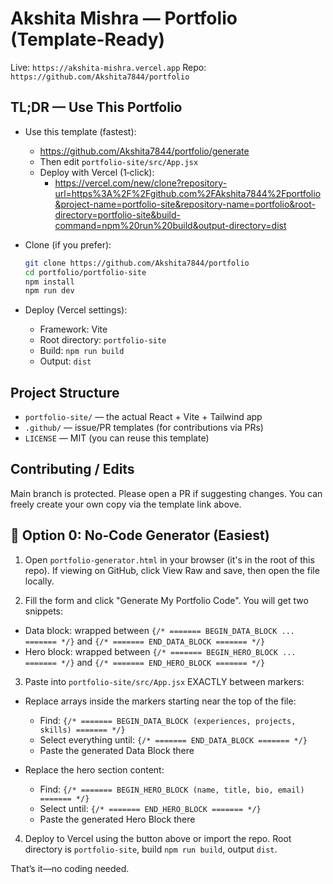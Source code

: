 # Akshita Mishra — Portfolio (Template-Ready)

Live: `https://akshita-mishra.vercel.app`
Repo: `https://github.com/Akshita7844/portfolio`

## TL;DR — Use This Portfolio

- Use this template (fastest):
  - https://github.com/Akshita7844/portfolio/generate
  - Then edit `portfolio-site/src/App.jsx`
  - Deploy with Vercel (1‑click):
    - https://vercel.com/new/clone?repository-url=https%3A%2F%2Fgithub.com%2FAkshita7844%2Fportfolio&project-name=portfolio-site&repository-name=portfolio&root-directory=portfolio-site&build-command=npm%20run%20build&output-directory=dist

- Clone (if you prefer):
  ```bash
  git clone https://github.com/Akshita7844/portfolio
  cd portfolio/portfolio-site
  npm install
  npm run dev
  ```

- Deploy (Vercel settings):
  - Framework: Vite
  - Root directory: `portfolio-site`
  - Build: `npm run build`
  - Output: `dist`

## Project Structure

- `portfolio-site/` — the actual React + Vite + Tailwind app
- `.github/` — issue/PR templates (for contributions via PRs)
- `LICENSE` — MIT (you can reuse this template)

## Contributing / Edits

Main branch is protected. Please open a PR if suggesting changes. You can freely create your own copy via the template link above.

## 🎯 Option 0: No‑Code Generator (Easiest)

1) Open `portfolio-generator.html` in your browser (it's in the root of this repo). If viewing on GitHub, click View Raw and save, then open the file locally.

2) Fill the form and click "Generate My Portfolio Code". You will get two snippets:
- Data block: wrapped between `{/* ======= BEGIN_DATA_BLOCK ... ======= */}` and `{/* ======= END_DATA_BLOCK ======= */}`
- Hero block: wrapped between `{/* ======= BEGIN_HERO_BLOCK ... ======= */}` and `{/* ======= END_HERO_BLOCK ======= */}`

3) Paste into `portfolio-site/src/App.jsx` EXACTLY between markers:
- Replace arrays inside the markers starting near the top of the file:
  - Find: `{/* ======= BEGIN_DATA_BLOCK (experiences, projects, skills) ======= */}`
  - Select everything until: `{/* ======= END_DATA_BLOCK ======= */}`
  - Paste the generated Data Block there

- Replace the hero section content:
  - Find: `{/* ======= BEGIN_HERO_BLOCK (name, title, bio, email) ======= */}`
  - Select until: `{/* ======= END_HERO_BLOCK ======= */}`
  - Paste the generated Hero Block there

4) Deploy to Vercel using the button above or import the repo. Root directory is `portfolio-site`, build `npm run build`, output `dist`.

That’s it—no coding needed.
